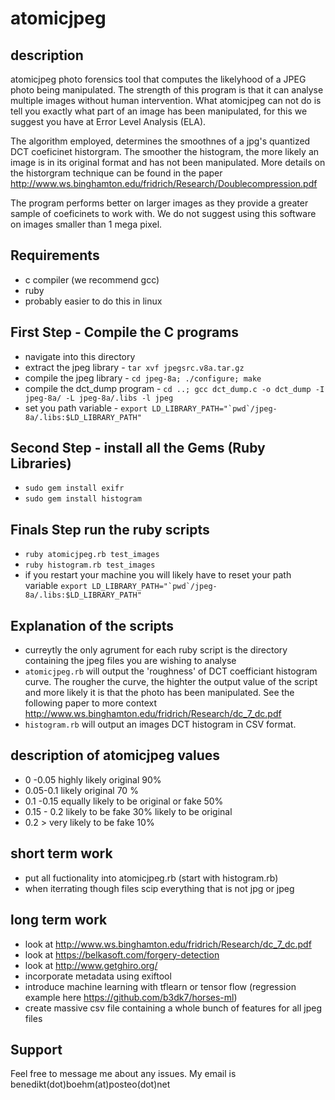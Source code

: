# atomicjpeg
## description
atomicjpeg photo forensics tool that computes the likelyhood of a JPEG photo being manipulated. The strength of this program is that it can analyse multiple images without human intervention. What atomicjpeg can not do is tell you exactly what part of an image has been manipulated, for this we suggest you have at Error Level Analysis (ELA).  

The algorithm employed, determines the smoothnes of a jpg's quantized DCT coeficinet historgram. The smoother the histogram, the more likely an image is in its original format and has not been manipulated. More details on the historgram technique can be found in the paper http://www.ws.binghamton.edu/fridrich/Research/Doublecompression.pdf  

The program performs better on larger images as they provide a greater sample of coeficinets to work with. We do not suggest using this software on images smaller than 1 mega pixel.  




## Requirements
* c compiler (we recommend gcc)
* ruby
* probably easier to do this in linux

## First Step - Compile the C programs
* navigate into this directory
* extract the jpeg library - `tar xvf jpegsrc.v8a.tar.gz`
* compile the jpeg library - `cd jpeg-8a; ./configure; make`
* compile the dct_dump program - `cd ..; gcc dct_dump.c -o dct_dump -I jpeg-8a/ -L jpeg-8a/.libs -l jpeg`
* set you path variable - ``export LD_LIBRARY_PATH="`pwd`/jpeg-8a/.libs:$LD_LIBRARY_PATH"``

## Second Step - install all the Gems (Ruby Libraries)

* `sudo gem install exifr`
* `sudo gem install histogram`

## Finals Step run the ruby scripts

* `ruby atomicjpeg.rb test_images`
* `ruby histogram.rb test_images`
* if you restart your machine you will likely have to reset your path variable ``export LD_LIBRARY_PATH="`pwd`/jpeg-8a/.libs:$LD_LIBRARY_PATH"``

## Explanation of the scripts
* curreytly the only agrument for each ruby script is the directory containing the jpeg files you are wishing to analyse
* `atomicjpeg.rb` will output the 'roughness' of DCT coefficiant histogram curve. The rougher the curve, the highter the output value of the script and more likely it is that the photo has been manipulated. See the following paper to more context http://www.ws.binghamton.edu/fridrich/Research/dc_7_dc.pdf
* `histogram.rb` will output an images DCT histogram in CSV format.

## description of atomicjpeg values
* 0	-0.05	highly likely original 90%
* 0.05-0.1	likely original 70 %
* 0.1	-0.15	equally likely to be original or fake 50%
* 0.15 - 0.2 likely to be fake  30% likely to be original
* 0.2 > very likely to be fake 10%


## short term work
* put all fuctionality into atomicjpeg.rb (start with histogram.rb)
* when iterrating though files scip everything that is not jpg or jpeg


## long term work
* look at http://www.ws.binghamton.edu/fridrich/Research/dc_7_dc.pdf
* look at https://belkasoft.com/forgery-detection
* look at http://www.getghiro.org/
* incorporate metadata using exiftool
* introduce machine learning with tflearn or tensor flow (regression example here https://github.com/b3dk7/horses-ml)
* create massive csv file containing a whole bunch of features for all jpeg files

## Support
Feel free to message me about any issues. My email is benedikt(dot)boehm(at)posteo(dot)net
